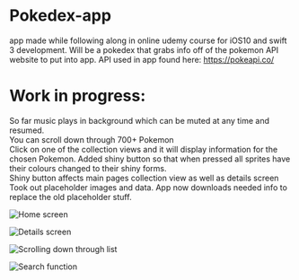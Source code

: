 # Pokedex-app
app made while following along in online udemy course for iOS10 and swift 3 development. Will be a pokedex that grabs info off of the pokemon API website to put into app. 
API used in app found here: https://pokeapi.co/  

# Work in progress:   
So far music plays in background which can be muted at any time and resumed.  
You can scroll down through 700+ Pokemon  
Click on one of the collection views and it will display information for the chosen Pokemon.
Added shiny button so that when pressed all sprites have their colours changed to their shiny forms.  
Shiny button affects main pages collection view as well as details screen  
Took out placeholder images and data. App now downloads needed info to replace the old placeholder stuff.




  

![Home screen](https://github.com/Brandon9721/Pokedex-app/blob/master/AppJustOpened.png)    

![Details screen](https://github.com/Brandon9721/Pokedex-app/blob/master/ViewInformation.png)  

![Scrolling down through list](https://github.com/Brandon9721/Pokedex-app/blob/master/ScrollDownListAndMusicPlayerShutoff.png) 

![Search function](SearchFunction.png)  


